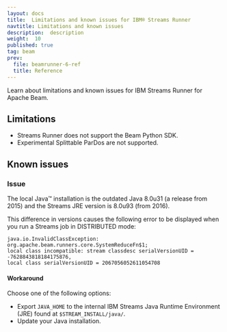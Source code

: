 ```yaml
---
layout: docs
title:  Limitations and known issues for IBM® Streams Runner
navtitle: Limitations and known issues
description:  description
weight:  10
published: true
tag: beam
prev:
  file: beamrunner-6-ref
  title: Reference
---
```


Learn about limitations and known issues for IBM Streams Runner for Apache Beam.

## Limitations

- Streams Runner does not support the Beam Python SDK.
- Experimental Splittable ParDos are not supported.

## Known issues

### Issue

The local Java™ installation is the outdated Java 8.0u31 (a release from 2015) and the Streams JRE version is 8.0u93 (from 2016).

This difference in versions causes the following error to be displayed when you run a Streams job in DISTRIBUTED mode:

```
java.io.InvalidClassException: org.apache.beam.runners.core.SystemReduceFn$1;
local class incompatible: stream classdesc serialVersionUID = -7628843818184175876,
local class serialVersionUID = 2067056052611054708
```

#### Workaround
Choose one of the following options:
- Export `JAVA_HOME` to the internal IBM Streams Java Runtime Environment (JRE) found at `$STREAM_INSTALL/java/`.
- Update your Java installation.
